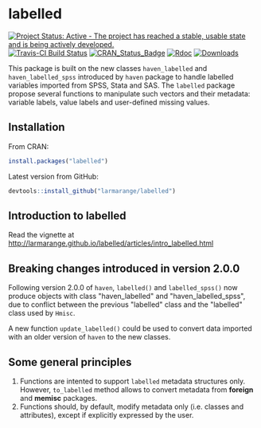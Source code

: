 
<!-- README.md is generated from README.Rmd. Please edit that file -->
labelled
========

[![Project Status: Active - The project has reached a stable, usable state and is being actively developed.](http://www.repostatus.org/badges/0.1.0/active.svg)](http://www.repostatus.org/#active) [![Travis-CI Build Status](https://travis-ci.org/larmarange/labelled.svg?branch=master)](https://travis-ci.org/larmarange/labelled) [![CRAN\_Status\_Badge](http://www.r-pkg.org/badges/version/labelled)](https://cran.r-project.org/package=labelled) [![Rdoc](http://www.rdocumentation.org/badges/version/labelled)](http://www.rdocumentation.org/packages/labelled) [![Downloads](https://cranlogs.r-pkg.org/badges/labelled)](https://cran.r-project.org/package=labelled)

This package is built on the new classes `haven_labelled` and `haven_labelled_spss` introduced by `haven` package to handle labelled variables imported from SPSS, Stata and SAS. The `labelled` package propose several functions to manipulate such vectors and their metadata: variable labels, value labels and user-defined missing values.

Installation
------------

From CRAN:

``` r
install.packages("labelled")
```

Latest version from GitHub:

``` r
devtools::install_github("larmarange/labelled")
```

Introduction to labelled
------------------------

Read the vignette at <http://larmarange.github.io/labelled/articles/intro_labelled.html>

Breaking changes introduced in version 2.0.0
--------------------------------------------

Following version 2.0.0 of `haven`, `labelled()` and `labelled_spss()` now produce objects with class "haven\_labelled" and "haven\_labelled\_spss", due to conflict between the previous "labelled" class and the "labelled" class used by `Hmisc`.

A new function `update_labelled()` could be used to convert data imported with an older version of `haven` to the new classes.

Some general principles
-----------------------

1.  Functions are intented to support `labelled` metadata structures only. However, `to_labelled` method allows to convert metadata from **foreign** and **memisc** packages.
2.  Functions should, by default, modify metadata only (i.e. classes and attributes), except if explicitly expressed by the user.
